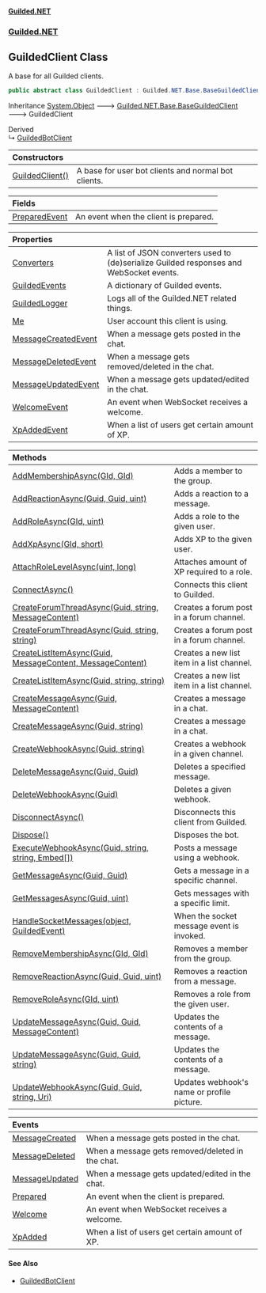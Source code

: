 
#### [Guilded.NET](index 'index')
### [Guilded.NET](index#Guilded_NET 'Guilded.NET')
## GuildedClient Class
A base for all Guilded clients.  
```csharp
public abstract class GuildedClient : Guilded.NET.Base.BaseGuildedClient
```

Inheritance [System.Object](https://docs.microsoft.com/en-us/dotnet/api/System.Object 'System.Object') &#129106; [Guilded.NET.Base.BaseGuildedClient](https://docs.microsoft.com/en-us/dotnet/api/Guilded.NET.Base.BaseGuildedClient 'Guilded.NET.Base.BaseGuildedClient') &#129106; GuildedClient  

Derived  
&#8627; [GuildedBotClient](GuildedBotClient 'Guilded.NET.GuildedBotClient')  

| Constructors | |
| :--- | :--- |
| [GuildedClient()](GuildedClient_GuildedClient() 'Guilded.NET.GuildedClient.GuildedClient()') | A base for user bot clients and normal bot clients.<br/> |

| Fields | |
| :--- | :--- |
| [PreparedEvent](GuildedClient_PreparedEvent 'Guilded.NET.GuildedClient.PreparedEvent') | An event when the client is prepared.<br/> |

| Properties | |
| :--- | :--- |
| [Converters](GuildedClient_Converters 'Guilded.NET.GuildedClient.Converters') | A list of JSON converters used to (de)serialize Guilded responses and WebSocket events.<br/> |
| [GuildedEvents](GuildedClient_GuildedEvents 'Guilded.NET.GuildedClient.GuildedEvents') | A dictionary of Guilded events.<br/> |
| [GuildedLogger](GuildedClient_GuildedLogger 'Guilded.NET.GuildedClient.GuildedLogger') | Logs all of the Guilded.NET related things.<br/> |
| [Me](GuildedClient_Me 'Guilded.NET.GuildedClient.Me') | User account this client is using.<br/> |
| [MessageCreatedEvent](GuildedClient_MessageCreatedEvent 'Guilded.NET.GuildedClient.MessageCreatedEvent') | When a message gets posted in the chat.<br/> |
| [MessageDeletedEvent](GuildedClient_MessageDeletedEvent 'Guilded.NET.GuildedClient.MessageDeletedEvent') | When a message gets removed/deleted in the chat.<br/> |
| [MessageUpdatedEvent](GuildedClient_MessageUpdatedEvent 'Guilded.NET.GuildedClient.MessageUpdatedEvent') | When a message gets updated/edited in the chat.<br/> |
| [WelcomeEvent](GuildedClient_WelcomeEvent 'Guilded.NET.GuildedClient.WelcomeEvent') | An event when WebSocket receives a welcome.<br/> |
| [XpAddedEvent](GuildedClient_XpAddedEvent 'Guilded.NET.GuildedClient.XpAddedEvent') | When a list of users get certain amount of XP.<br/> |

| Methods | |
| :--- | :--- |
| [AddMembershipAsync(GId, GId)](GuildedClient_AddMembershipAsync(GId_GId) 'Guilded.NET.GuildedClient.AddMembershipAsync(Guilded.NET.Base.GId, Guilded.NET.Base.GId)') | Adds a member to the group.<br/> |
| [AddReactionAsync(Guid, Guid, uint)](GuildedClient_AddReactionAsync(Guid_Guid_uint) 'Guilded.NET.GuildedClient.AddReactionAsync(System.Guid, System.Guid, uint)') | Adds a reaction to a message.<br/> |
| [AddRoleAsync(GId, uint)](GuildedClient_AddRoleAsync(GId_uint) 'Guilded.NET.GuildedClient.AddRoleAsync(Guilded.NET.Base.GId, uint)') | Adds a role to the given user.<br/> |
| [AddXpAsync(GId, short)](GuildedClient_AddXpAsync(GId_short) 'Guilded.NET.GuildedClient.AddXpAsync(Guilded.NET.Base.GId, short)') | Adds XP to the given user.<br/> |
| [AttachRoleLevelAsync(uint, long)](GuildedClient_AttachRoleLevelAsync(uint_long) 'Guilded.NET.GuildedClient.AttachRoleLevelAsync(uint, long)') | Attaches amount of XP required to a role.<br/> |
| [ConnectAsync()](GuildedClient_ConnectAsync() 'Guilded.NET.GuildedClient.ConnectAsync()') | Connects this client to Guilded.<br/> |
| [CreateForumThreadAsync(Guid, string, MessageContent)](GuildedClient_CreateForumThreadAsync(Guid_string_MessageContent) 'Guilded.NET.GuildedClient.CreateForumThreadAsync(System.Guid, string, Guilded.NET.Base.Chat.MessageContent)') | Creates a forum post in a forum channel.<br/> |
| [CreateForumThreadAsync(Guid, string, string)](GuildedClient_CreateForumThreadAsync(Guid_string_string) 'Guilded.NET.GuildedClient.CreateForumThreadAsync(System.Guid, string, string)') | Creates a forum post in a forum channel.<br/> |
| [CreateListItemAsync(Guid, MessageContent, MessageContent)](GuildedClient_CreateListItemAsync(Guid_MessageContent_MessageContent) 'Guilded.NET.GuildedClient.CreateListItemAsync(System.Guid, Guilded.NET.Base.Chat.MessageContent, Guilded.NET.Base.Chat.MessageContent)') | Creates a new list item in a list channel.<br/> |
| [CreateListItemAsync(Guid, string, string)](GuildedClient_CreateListItemAsync(Guid_string_string) 'Guilded.NET.GuildedClient.CreateListItemAsync(System.Guid, string, string)') | Creates a new list item in a list channel.<br/> |
| [CreateMessageAsync(Guid, MessageContent)](GuildedClient_CreateMessageAsync(Guid_MessageContent) 'Guilded.NET.GuildedClient.CreateMessageAsync(System.Guid, Guilded.NET.Base.Chat.MessageContent)') | Creates a message in a chat.<br/> |
| [CreateMessageAsync(Guid, string)](GuildedClient_CreateMessageAsync(Guid_string) 'Guilded.NET.GuildedClient.CreateMessageAsync(System.Guid, string)') | Creates a message in a chat.<br/> |
| [CreateWebhookAsync(Guid, string)](GuildedClient_CreateWebhookAsync(Guid_string) 'Guilded.NET.GuildedClient.CreateWebhookAsync(System.Guid, string)') | Creates a webhook in a given channel.<br/> |
| [DeleteMessageAsync(Guid, Guid)](GuildedClient_DeleteMessageAsync(Guid_Guid) 'Guilded.NET.GuildedClient.DeleteMessageAsync(System.Guid, System.Guid)') | Deletes a specified message.<br/> |
| [DeleteWebhookAsync(Guid)](GuildedClient_DeleteWebhookAsync(Guid) 'Guilded.NET.GuildedClient.DeleteWebhookAsync(System.Guid)') | Deletes a given webhook.<br/> |
| [DisconnectAsync()](GuildedClient_DisconnectAsync() 'Guilded.NET.GuildedClient.DisconnectAsync()') | Disconnects this client from Guilded.<br/> |
| [Dispose()](GuildedClient_Dispose() 'Guilded.NET.GuildedClient.Dispose()') | Disposes the bot.<br/> |
| [ExecuteWebhookAsync(Guid, string, string, Embed[])](GuildedClient_ExecuteWebhookAsync(Guid_string_string_Embed__) 'Guilded.NET.GuildedClient.ExecuteWebhookAsync(System.Guid, string, string, Guilded.NET.Base.Embeds.Embed[])') | Posts a message using a webhook.<br/> |
| [GetMessageAsync(Guid, Guid)](GuildedClient_GetMessageAsync(Guid_Guid) 'Guilded.NET.GuildedClient.GetMessageAsync(System.Guid, System.Guid)') | Gets a message in a specific channel.<br/> |
| [GetMessagesAsync(Guid, uint)](GuildedClient_GetMessagesAsync(Guid_uint) 'Guilded.NET.GuildedClient.GetMessagesAsync(System.Guid, uint)') | Gets messages with a specific limit.<br/> |
| [HandleSocketMessages(object, GuildedEvent)](GuildedClient_HandleSocketMessages(object_GuildedEvent) 'Guilded.NET.GuildedClient.HandleSocketMessages(object, Guilded.NET.Base.Events.GuildedEvent)') | When the socket message event is invoked.<br/> |
| [RemoveMembershipAsync(GId, GId)](GuildedClient_RemoveMembershipAsync(GId_GId) 'Guilded.NET.GuildedClient.RemoveMembershipAsync(Guilded.NET.Base.GId, Guilded.NET.Base.GId)') | Removes a member from the group.<br/> |
| [RemoveReactionAsync(Guid, Guid, uint)](GuildedClient_RemoveReactionAsync(Guid_Guid_uint) 'Guilded.NET.GuildedClient.RemoveReactionAsync(System.Guid, System.Guid, uint)') | Removes a reaction from a message.<br/> |
| [RemoveRoleAsync(GId, uint)](GuildedClient_RemoveRoleAsync(GId_uint) 'Guilded.NET.GuildedClient.RemoveRoleAsync(Guilded.NET.Base.GId, uint)') | Removes a role from the given user.<br/> |
| [UpdateMessageAsync(Guid, Guid, MessageContent)](GuildedClient_UpdateMessageAsync(Guid_Guid_MessageContent) 'Guilded.NET.GuildedClient.UpdateMessageAsync(System.Guid, System.Guid, Guilded.NET.Base.Chat.MessageContent)') | Updates the contents of a message.<br/> |
| [UpdateMessageAsync(Guid, Guid, string)](GuildedClient_UpdateMessageAsync(Guid_Guid_string) 'Guilded.NET.GuildedClient.UpdateMessageAsync(System.Guid, System.Guid, string)') | Updates the contents of a message.<br/> |
| [UpdateWebhookAsync(Guid, Guid, string, Uri)](GuildedClient_UpdateWebhookAsync(Guid_Guid_string_Uri) 'Guilded.NET.GuildedClient.UpdateWebhookAsync(System.Guid, System.Guid, string, System.Uri)') | Updates webhook's name or profile picture.<br/> |

| Events | |
| :--- | :--- |
| [MessageCreated](GuildedClient_MessageCreated 'Guilded.NET.GuildedClient.MessageCreated') | When a message gets posted in the chat.<br/> |
| [MessageDeleted](GuildedClient_MessageDeleted 'Guilded.NET.GuildedClient.MessageDeleted') | When a message gets removed/deleted in the chat.<br/> |
| [MessageUpdated](GuildedClient_MessageUpdated 'Guilded.NET.GuildedClient.MessageUpdated') | When a message gets updated/edited in the chat.<br/> |
| [Prepared](GuildedClient_Prepared 'Guilded.NET.GuildedClient.Prepared') | An event when the client is prepared.<br/> |
| [Welcome](GuildedClient_Welcome 'Guilded.NET.GuildedClient.Welcome') | An event when WebSocket receives a welcome.<br/> |
| [XpAdded](GuildedClient_XpAdded 'Guilded.NET.GuildedClient.XpAdded') | When a list of users get certain amount of XP.<br/> |

#### See Also
- [GuildedBotClient](GuildedBotClient 'Guilded.NET.GuildedBotClient')

